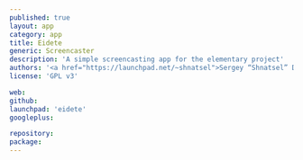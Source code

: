 ```yaml
---
published: true
layout: app
category: app
title: Eidete
generic: Screencaster
description: 'A simple screencasting app for the elementary project'
authors: '<a href="https://launchpad.net/~shnatsel">Sergey “Shnatsel” Davidoff</a>, <a href="https://launchpad.net/~name-is-carl">PerfectCarl</a>'
license: 'GPL v3'

web:
github:
launchpad: 'eidete'
googleplus:

repository:
package:
---
```

